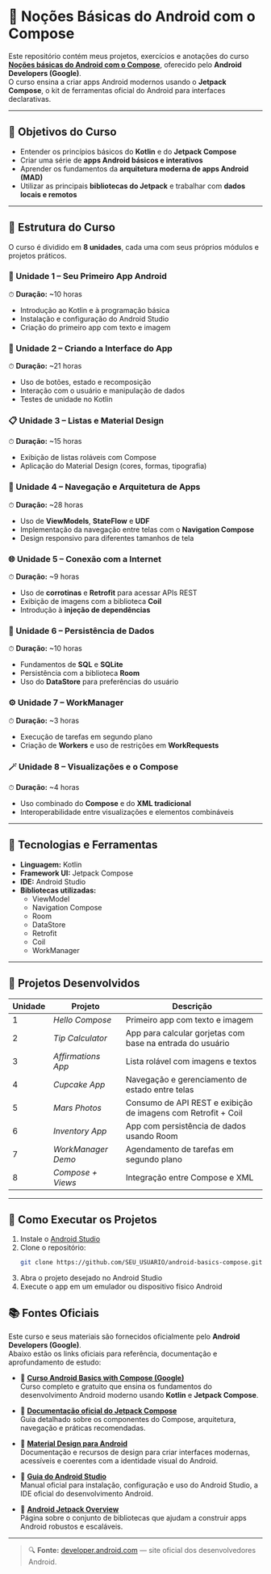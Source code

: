 # 🧩 Noções Básicas do Android com o Compose

Este repositório contém meus projetos, exercícios e anotações do curso **[Noções básicas do Android com o Compose](https://developer.android.com/courses/android-basics-compose/course?hl=pt-br)**, oferecido pelo **Android Developers (Google)**.  
O curso ensina a criar apps Android modernos usando o **Jetpack Compose**, o kit de ferramentas oficial do Android para interfaces declarativas.

---

## 🎯 Objetivos do Curso

- Entender os princípios básicos do **Kotlin** e do **Jetpack Compose**  
- Criar uma série de **apps Android básicos e interativos**  
- Aprender os fundamentos da **arquitetura moderna de apps Android (MAD)**  
- Utilizar as principais **bibliotecas do Jetpack** e trabalhar com **dados locais e remotos**

---

## 🧠 Estrutura do Curso

O curso é dividido em **8 unidades**, cada uma com seus próprios módulos e projetos práticos.

### 🧩 Unidade 1 – Seu Primeiro App Android  
⏱ **Duração:** ~10 horas  
- Introdução ao Kotlin e à programação básica  
- Instalação e configuração do Android Studio  
- Criação do primeiro app com texto e imagem  

### 🎨 Unidade 2 – Criando a Interface do App  
⏱ **Duração:** ~21 horas  
- Uso de botões, estado e recomposição  
- Interação com o usuário e manipulação de dados  
- Testes de unidade no Kotlin  

### 📋 Unidade 3 – Listas e Material Design  
⏱ **Duração:** ~15 horas  
- Exibição de listas roláveis com Compose  
- Aplicação do Material Design (cores, formas, tipografia)  

### 🧭 Unidade 4 – Navegação e Arquitetura de Apps  
⏱ **Duração:** ~28 horas  
- Uso de **ViewModels**, **StateFlow** e **UDF**  
- Implementação da navegação entre telas com o **Navigation Compose**  
- Design responsivo para diferentes tamanhos de tela  

### 🌐 Unidade 5 – Conexão com a Internet  
⏱ **Duração:** ~9 horas  
- Uso de **corrotinas** e **Retrofit** para acessar APIs REST  
- Exibição de imagens com a biblioteca **Coil**  
- Introdução à **injeção de dependências**  

### 💾 Unidade 6 – Persistência de Dados  
⏱ **Duração:** ~10 horas  
- Fundamentos de **SQL** e **SQLite**  
- Persistência com a biblioteca **Room**  
- Uso do **DataStore** para preferências do usuário  

### ⚙️ Unidade 7 – WorkManager  
⏱ **Duração:** ~3 horas  
- Execução de tarefas em segundo plano  
- Criação de **Workers** e uso de restrições em **WorkRequests**  

### 🪄 Unidade 8 – Visualizações e o Compose  
⏱ **Duração:** ~4 horas  
- Uso combinado do **Compose** e do **XML tradicional**  
- Interoperabilidade entre visualizações e elementos combináveis  

---

## 🧰 Tecnologias e Ferramentas

- **Linguagem:** Kotlin  
- **Framework UI:** Jetpack Compose  
- **IDE:** Android Studio  
- **Bibliotecas utilizadas:**  
  - ViewModel  
  - Navigation Compose  
  - Room  
  - DataStore  
  - Retrofit  
  - Coil  
  - WorkManager  

---

## 📱 Projetos Desenvolvidos

| Unidade | Projeto | Descrição |
|----------|----------|-----------|
| 1 | *Hello Compose* | Primeiro app com texto e imagem |
| 2 | *Tip Calculator* | App para calcular gorjetas com base na entrada do usuário |
| 3 | *Affirmations App* | Lista rolável com imagens e textos |
| 4 | *Cupcake App* | Navegação e gerenciamento de estado entre telas |
| 5 | *Mars Photos* | Consumo de API REST e exibição de imagens com Retrofit + Coil |
| 6 | *Inventory App* | App com persistência de dados usando Room |
| 7 | *WorkManager Demo* | Agendamento de tarefas em segundo plano |
| 8 | *Compose + Views* | Integração entre Compose e XML |

---

## 🚀 Como Executar os Projetos

1. Instale o [Android Studio](https://developer.android.com/studio?hl=pt-br)  
2. Clone o repositório:
   ```bash
   git clone https://github.com/SEU_USUARIO/android-basics-compose.git
3. Abra o projeto desejado no Android Studio
4. Execute o app em um emulador ou dispositivo físico Android


## 📚 Fontes Oficiais

Este curso e seus materiais são fornecidos oficialmente pelo **Android Developers (Google)**.  
Abaixo estão os links oficiais para referência, documentação e aprofundamento de estudo:

- 📘 **[Curso Android Basics with Compose (Google)](https://developer.android.com/courses/android-basics-compose/course?hl=pt-br)**  
  Curso completo e gratuito que ensina os fundamentos do desenvolvimento Android moderno usando **Kotlin** e **Jetpack Compose**.

- 🧱 **[Documentação oficial do Jetpack Compose](https://developer.android.com/jetpack/compose/documentation?hl=pt-br)**  
  Guia detalhado sobre os componentes do Compose, arquitetura, navegação e práticas recomendadas.

- 🎨 **[Material Design para Android](https://m3.material.io/)**  
  Documentação e recursos de design para criar interfaces modernas, acessíveis e coerentes com a identidade visual do Android.

- 🧭 **[Guia do Android Studio](https://developer.android.com/studio/intro?hl=pt-br)**  
  Manual oficial para instalação, configuração e uso do Android Studio, a IDE oficial do desenvolvimento Android.

- 🔗 **[Android Jetpack Overview](https://developer.android.com/jetpack?hl=pt-br)**  
  Página sobre o conjunto de bibliotecas que ajudam a construir apps Android robustos e escaláveis.

---

> 🔍 **Fonte:** [developer.android.com](https://developer.android.com/?hl=pt-br) — site oficial dos desenvolvedores Android.
